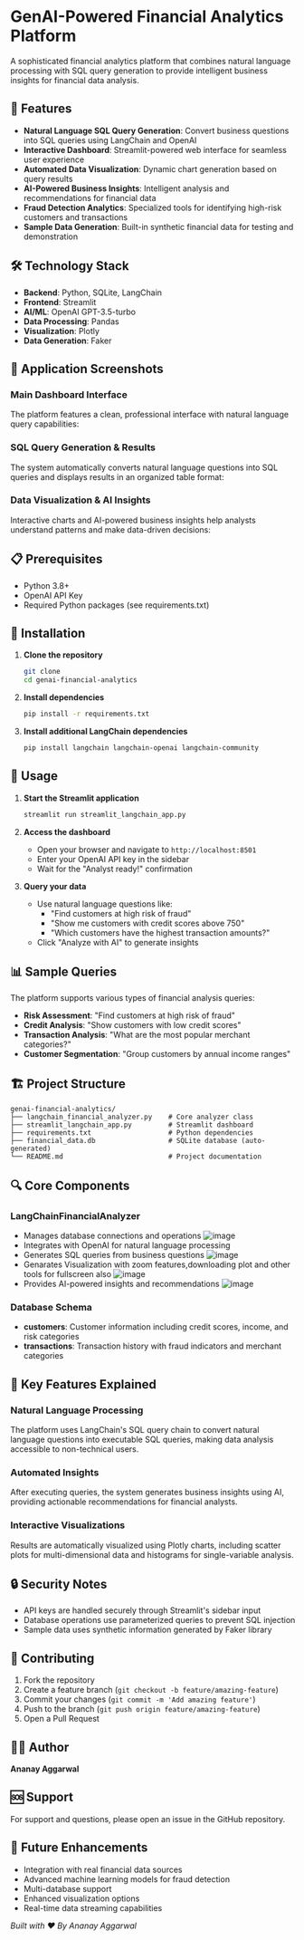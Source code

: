 # GenAI-Powered Financial Analytics Platform

A sophisticated financial analytics platform that combines natural language processing with SQL query generation to provide intelligent business insights for financial data analysis.

## 🚀 Features

- **Natural Language SQL Query Generation**: Convert business questions into SQL queries using LangChain and OpenAI
- **Interactive Dashboard**: Streamlit-powered web interface for seamless user experience
- **Automated Data Visualization**: Dynamic chart generation based on query results
- **AI-Powered Business Insights**: Intelligent analysis and recommendations for financial data
- **Fraud Detection Analytics**: Specialized tools for identifying high-risk customers and transactions
- **Sample Data Generation**: Built-in synthetic financial data for testing and demonstration

## 🛠️ Technology Stack

- **Backend**: Python, SQLite, LangChain
- **Frontend**: Streamlit
- **AI/ML**: OpenAI GPT-3.5-turbo
- **Data Processing**: Pandas
- **Visualization**: Plotly
- **Data Generation**: Faker

## 📸 Application Screenshots

### Main Dashboard Interface
The platform features a clean, professional interface with natural language query capabilities:



### SQL Query Generation & Results
The system automatically converts natural language questions into SQL queries and displays results in an organized table format:



### Data Visualization & AI Insights
Interactive charts and AI-powered business insights help analysts understand patterns and make data-driven decisions:



## 📋 Prerequisites

- Python 3.8+
- OpenAI API Key
- Required Python packages (see requirements.txt)

## 🔧 Installation

1. **Clone the repository**
   ```bash
   git clone 
   cd genai-financial-analytics
   ```

2. **Install dependencies**
   ```bash
   pip install -r requirements.txt
   ```

3. **Install additional LangChain dependencies**
   ```bash
   pip install langchain langchain-openai langchain-community
   ```

## 🚀 Usage

1. **Start the Streamlit application**
   ```bash
   streamlit run streamlit_langchain_app.py
   ```

2. **Access the dashboard**
   - Open your browser and navigate to `http://localhost:8501`
   - Enter your OpenAI API key in the sidebar
   - Wait for the "Analyst ready!" confirmation

3. **Query your data**
   - Use natural language questions like:
     - "Find customers at high risk of fraud"
     - "Show me customers with credit scores above 750"
     - "Which customers have the highest transaction amounts?"
   - Click "Analyze with AI" to generate insights

## 📊 Sample Queries

The platform supports various types of financial analysis queries:

- **Risk Assessment**: "Find customers at high risk of fraud"
- **Credit Analysis**: "Show customers with low credit scores"
- **Transaction Analysis**: "What are the most popular merchant categories?"
- **Customer Segmentation**: "Group customers by annual income ranges"

## 🏗️ Project Structure

```
genai-financial-analytics/
├── langchain_financial_analyzer.py    # Core analyzer class
├── streamlit_langchain_app.py         # Streamlit dashboard
├── requirements.txt                   # Python dependencies
├── financial_data.db                  # SQLite database (auto-generated)
└── README.md                          # Project documentation
```

## 🔍 Core Components

### LangChainFinancialAnalyzer
- Manages database connections and operations
  ![image](https://github.com/user-attachments/assets/257dd723-f40a-4093-89d7-99aae2152677)
- Integrates with OpenAI for natural language processing 
- Generates SQL queries from business questions
  ![image](https://github.com/user-attachments/assets/9441886f-4bb0-4275-b2cc-f11a3cc6bf7b)
- Genarates Visualization with zoom features,downloading plot and other tools for fullscreen also
  ![image](https://github.com/user-attachments/assets/8600fbee-225c-4b9d-b291-d2df5cc4e0b8)
- Provides AI-powered insights and recommendations
![image](https://github.com/user-attachments/assets/84e65891-3fd8-433b-8389-dd7358f9119e)

### Database Schema
- **customers**: Customer information including credit scores, income, and risk categories
- **transactions**: Transaction history with fraud indicators and merchant categories

## 🎯 Key Features Explained

### Natural Language Processing
The platform uses LangChain's SQL query chain to convert natural language questions into executable SQL queries, making data analysis accessible to non-technical users.

### Automated Insights
After executing queries, the system generates business insights using AI, providing actionable recommendations for financial analysts.

### Interactive Visualizations
Results are automatically visualized using Plotly charts, including scatter plots for multi-dimensional data and histograms for single-variable analysis.

## 🔒 Security Notes

- API keys are handled securely through Streamlit's sidebar input
- Database operations use parameterized queries to prevent SQL injection
- Sample data uses synthetic information generated by Faker library

## 🤝 Contributing

1. Fork the repository
2. Create a feature branch (`git checkout -b feature/amazing-feature`)
3. Commit your changes (`git commit -m 'Add amazing feature'`)
4. Push to the branch (`git push origin feature/amazing-feature`)
5. Open a Pull Request


## 👨‍💻 Author

**Ananay Aggarwal**

## 🆘 Support

For support and questions, please open an issue in the GitHub repository.

## 🔮 Future Enhancements

- Integration with real financial data sources
- Advanced machine learning models for fraud detection
- Multi-database support
- Enhanced visualization options
- Real-time data streaming capabilities

*Built with ❤️ By Ananay Aggarwal*

